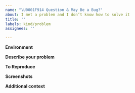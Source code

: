 ```yaml
---
name: "\U0001F914 Question & May Be a Bug?"
about: I met a problem and I don’t know how to solve it
title: ''
labels: kind/problem
assignees: ''

---
```


**Environment**

<!-- Run `jina --version-full` and copy paste the output here -->

**Describe your problem**
<!-- A clear and concise description of what the bug is. -->

**To Reproduce**
<!-- Steps to reproduce the behavior -->

**Screenshots**
<!-- If applicable, add screenshots to help explain your problem. -->

**Additional context**
<!-- Add any other context about the problem here. -->
